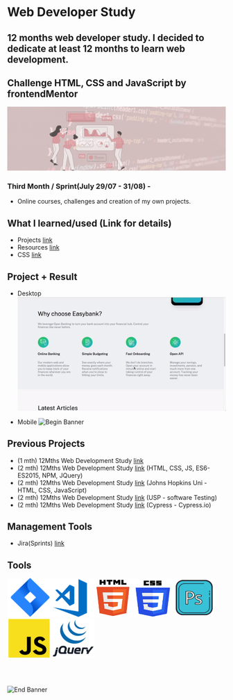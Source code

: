 # Web Developer Study
## 12 months web developer study. I decided to dedicate at least 12 months to learn web development.
## Challenge HTML, CSS and  JavaScript by frontendMentor 

![Begin Banner](/Documentation/top-1200x350.gif)

### Third Month / Sprint(July 29/07 - 31/08) - 
* Online courses, challenges and creation of my own projects.

## What I learned/used (Link for details)
* Projects [link](https://github.com/pittyh6/3-Easybank-Challenge_12Mths-WebDevStudy-2022-2023/tree/master/docs)
* Resources [link](https://github.com/pittyh6/3-Easybank-Challenge_12Mths-WebDevStudy-2022-2023/blob/master/learnedResources.md)
* CSS [link](https://github.com/pittyh6/Easybank-Challenge_3-12Mths-WebDevStudy-2022-2023/blob/master/learnedCSS.md)
<!-- 
* HTML [link](https://github.com/pittyh6/3-Easybank-Challenge_12Mths-WebDevStudy-2022-2023/blob/master/learnedHTML.md)
* JavaScript [link](https://github.com/pittyh6/3-Easybank-Challenge_12Mths-WebDevStudy-2022-2023/blob/master/learnedJAVASCRIPT.md)
* SASS [link](https://github.com/pittyh6/3-Easybank-Challenge_12Mths-WebDevStudy-2022-2023/blob/master/learnedSASS.md)
-->

## Project + Result
* Desktop
![Begin Banner](/Documentation/desktop-result.gif)

* Mobile
![Begin Banner](/Documentation/mobile-result.gif)


## Previous Projects
* (1 mth) 12Mths Web Development Study [link](https://github.com/pittyh6/1-12Mths-WebDevelopmentStudy-2022-2023)
* (2 mth) 12Mths Web Development Study [link](https://github.com/pittyh6/2-12Mths-WebDevelopmentStudy-2022-2023) (HTML, CSS, JS, ES6-ES2015, NPM, JQuery)
* (2 mth) 12Mths Web Development Study [link](https://github.com/pittyh6/JohnsHopkinsUni_html-css-and-Javascript-for-Web-Developers_2-12Mths-WebDevStudy-2022-2023) (Johns Hopkins Uni - HTML, CSS, JavaScript)
* (2 mth) 12Mths Web Development Study [link](https://github.com/pittyh6/USP_Introduction-to-Software-Testing_12Mths-WebDevStudy-2022-2023) (USP - software Testing)
* (2 mth) 12Mths Web Development Study [link](https://github.com/pittyh6/cypressIo_Testing-yr-first-application-12Mths-WebDevStudy-2022-2023) (Cypress - Cypress.io)


## Management Tools
* Jira(Sprints) [link](https://github.com/pittyh6/3-Easybank-Challenge_12Mths-WebDevStudy-2022-2023/tree/master/Sprint)

## Tools
<img src= Documentation/jira.png  height="90" width="100" ><img src= Documentation/vscode.png  height="90" width="100"><img src= Documentation/html.png  height="90" width="90"><img src= Documentation/css.png  height="90" width="90"><img src= Documentation/photoshop.png  height="90" width="100"><img src= Documentation/js.png  height="90" width="100"><img src= Documentation/jquery.png  height="90" width="100">


<br>
<br>

![End Banner](/Documentation/botton-1200x350.gif)